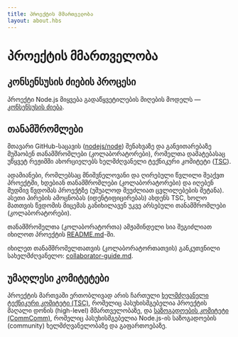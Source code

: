 ```yaml
---
title: პროექტის მმართველობა
layout: about.hbs
---
```


# პროექტის მმართველობა

## კონსენსუსის ძიების პროცესი

პროექტი Node.js მიყვება გადაწყვეტილების მიღების მოდელს — [კონსენსუსის ძიება][].

## თანამშრომლები

მთავარი GitHub-საცავის ([nodejs/node][]) შენახვაზე და განვითარებაზე მუშაობენ თანამშრომლები (კოლაბორატორები), რომელთა დამატებასაც უწყვეტ რეჟიმში ახორციელებს ხელმძღვანელი ტექნიკური კომიტეტი ([TSC][]).

ადამიანები, რომლებსაც მნიშვნელოვანი და ღირებული წვლილი შეაქვთ პროექტში, ხდებიან თანამშრომლები (კოლაბორატორები) და იღებენ მუდმივ წვდომას პროექტზე (უშუალოდ შეუძლიათ ცვლილებების შეტანა). ასეთი პირების ამოცნობას (იდენტიფიცირებას) ახდენს TSC, ხოლო მათთვის წვდომის მიცემას განიხილავენ უკვე არსებული თანამშრომლები (კოლაბორატორები).

თანამშრომელთა (კოლაბორატორთა) ამჟამინდელი სია შეგიძლიათ იხილოთ პროექტის [README.md][]-ში.

იხილეთ თანამშრომელთათვის (კოლაბორატორთათვის) განკუთვნილი სახელმძღვანელო: [collaborator-guide.md][].

## უმაღლესი კომიტეტები

პროექტის მართვაში ერთობლივად არის ჩართული [ხელმძღვანელი ტექნიკური კომიტეტი (TSC)][], რომელიც პასუხისმგებელია პროექტის მაღალი დონის (high-level) მმართველობაზე, და [საზოგადოების კომიტეტი (CommComm)][], რომელიც პასუხისმგებელია Node.js-ის საზოგადოების (community) ხელმძღვანელობაზე და გაფართოებაზე.

[collaborator-guide.md]: https://github.com/nodejs/node/blob/master/doc/contributing/collaborator-guide.md
[საზოგადოების კომიტეტი (CommComm)]: https://github.com/nodejs/community-committee/blob/master/Community-Committee-Charter.md
[კონსენსუსის ძიება]: https://en.wikipedia.org/wiki/Consensus-seeking_decision-making
[README.md]: https://github.com/nodejs/node/blob/master/README.md#current-project-team-members
[ხელმძღვანელი ტექნიკური კომიტეტი (TSC)]: https://github.com/nodejs/TSC/blob/master/TSC-Charter.md
[TSC]: https://github.com/nodejs/TSC
[nodejs/node]: https://github.com/nodejs/node
